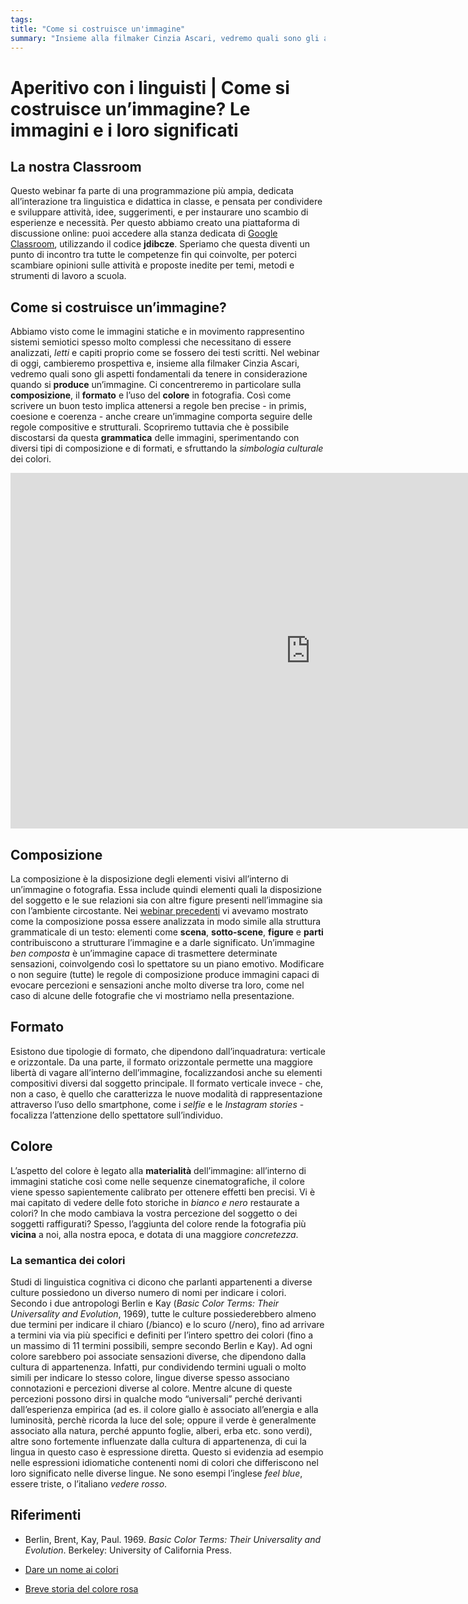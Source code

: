 ```yaml
---
tags: 
title: "Come si costruisce un'immagine"
summary: "Insieme alla filmaker Cinzia Ascari, vedremo quali sono gli aspetti fondamentali da tenere in considerazione quando si produce un’immagine. Ci concentreremo in particolare sulla composizione, il formato e l’uso del colore in fotografia. Così come scrivere un buon testo implica attenersi a regole ben precise, anche creare un’immagine comporta seguire delle regole compositive e strutturali."
---
```

# Aperitivo con i linguisti | Come si costruisce un’immagine? Le immagini e i loro significati

## La nostra Classroom
Questo webinar fa parte di una programmazione più ampia, dedicata all’interazione tra linguistica e didattica in classe, e pensata per condividere e sviluppare attività, idee, suggerimenti, e per instaurare uno scambio di esperienze e necessità. Per questo abbiamo creato una piattaforma di discussione online: puoi accedere alla stanza dedicata di <a href="https://classroom.google.com/u/0/" target="_blank">Google Classroom</a>, utilizzando il codice **jdibcze**.
Speriamo che questa diventi un punto di incontro tra tutte le competenze fin qui coinvolte, per poterci scambiare opinioni sulle attività e proposte inedite per temi, metodi e strumenti di lavoro a scuola. 

## Come si costruisce un’immagine?
Abbiamo visto come le immagini statiche e in movimento rappresentino sistemi semiotici spesso molto complessi che necessitano di essere analizzati, *letti* e capiti proprio come se fossero dei testi scritti. Nel webinar di oggi, cambieremo prospettiva e, insieme alla filmaker Cinzia Ascari, vedremo quali sono gli aspetti fondamentali da tenere in considerazione quando si **produce** un’immagine. Ci concentreremo in particolare sulla **composizione**, il **formato** e l’uso del **colore** in fotografia. Così come scrivere un buon testo implica attenersi a regole ben precise - in primis, coesione e coerenza - anche creare un’immagine comporta seguire delle regole compositive e strutturali. Scopriremo tuttavia che è possibile discostarsi da questa **grammatica** delle immagini, sperimentando con diversi tipi di composizione e di formati, e sfruttando la *simbologia culturale* dei colori.

<iframe src="https://docs.google.com/presentation/d/e/2PACX-1vT91kYg6nkTcZ3kjo60uQ_H2WxhlKgPKCH797QaSPGJRjHX8UjGbMSRCss-uxaRnKSybcNMQpYuhrxq/embed?start=false&loop=false&delayms=3000" frameborder="0" width="960" height="569" allowfullscreen="true" mozallowfullscreen="true" webkitallowfullscreen="true"></iframe>

## Composizione
La composizione è la disposizione degli elementi visivi all’interno di un’immagine o fotografia. Essa include quindi elementi quali la disposizione del soggetto e le sue relazioni sia con altre figure presenti nell’immagine sia con l’ambiente circostante. Nei <a href="https://fem-modena.github.io/Linguistica-Webinar-030620/#come-analizzare-unimmagine" rel="" target="_blank">webinar precedenti</a> vi avevamo mostrato come la composizione possa essere analizzata in modo simile alla struttura grammaticale di un testo: elementi come **scena**, **sotto-scene**, **figure** e **parti** contribuiscono a strutturare l’immagine e a darle significato. Un’immagine *ben composta* è un’immagine capace di trasmettere determinate sensazioni, coinvolgendo così lo spettatore su un piano emotivo. Modificare o non seguire (tutte) le regole di composizione produce immagini capaci di evocare percezioni e sensazioni anche molto diverse tra loro, come nel caso di alcune delle fotografie che vi mostriamo nella presentazione. 

## Formato
Esistono due tipologie di formato, che dipendono dall’inquadratura: verticale e orizzontale. Da una parte, il formato orizzontale permette una maggiore libertà di vagare all’interno dell’immagine, focalizzandosi anche su elementi compositivi diversi dal soggetto principale. Il formato verticale invece - che, non a caso, è quello che caratterizza le nuove modalità di rappresentazione attraverso l’uso dello smartphone, come i *selfie* e le *Instagram stories* - focalizza l’attenzione dello spettatore sull’individuo. 

## Colore 
L’aspetto del colore è legato alla **materialità** dell’immagine: all’interno di immagini statiche così come nelle sequenze cinematografiche, il colore viene spesso sapientemente calibrato per ottenere effetti ben precisi. Vi è mai capitato di vedere delle foto storiche in *bianco e nero* restaurate a colori? In che modo cambiava la vostra percezione del soggetto o dei soggetti raffigurati? Spesso, l’aggiunta del colore rende la fotografia più **vicina** a noi, alla nostra epoca, e dotata di una maggiore *concretezza*. 

### La semantica dei colori
Studi di linguistica cognitiva ci dicono che parlanti appartenenti a diverse culture possiedono un diverso numero di nomi per indicare i colori. Secondo i due antropologi Berlin e Kay (*Basic Color Terms: Their Universality and Evolution*, 1969), tutte le culture possiederebbero almeno due termini per indicare il chiaro (/bianco) e lo scuro (/nero), fino ad arrivare a termini via via più specifici e definiti per l’intero spettro dei colori (fino a un massimo di 11 termini possibili, sempre secondo Berlin e Kay). Ad ogni colore sarebbero poi associate sensazioni diverse, che dipendono dalla cultura di appartenenza. Infatti, pur condividendo termini uguali o molto simili per indicare lo stesso colore, lingue diverse spesso associano connotazioni e percezioni diverse al colore. Mentre alcune di queste percezioni possono dirsi in qualche modo “universali” perché derivanti dall’esperienza empirica (ad es. il colore giallo è associato all’energia e alla luminosità, perchè ricorda la luce del sole; oppure il verde è generalmente associato alla natura, perché appunto foglie, alberi, erba etc. sono verdi), altre sono fortemente influenzate dalla cultura di appartenenza, di cui la lingua in questo caso è espressione diretta. Questo si evidenzia ad esempio nelle espressioni idiomatiche contenenti nomi di colori che differiscono nel loro significato nelle diverse lingue. Ne sono esempi l’inglese *feel blue*, essere triste, o l’italiano *vedere rosso*. 



## Riferimenti
- Berlin, Brent, Kay, Paul. 1969. *Basic Color Terms: Their Universality and Evolution*. Berkeley: University of California Press. 

- <a href="https://www.iltascabile.com/scienze/dare-un-nome-ai-colori/" rel="" target="_blank">Dare un nome ai colori</a>

- <a href="https://www.ilpost.it/2013/11/19/breve-storia-del-colore-rosa/" rel="" target="_blank">Breve storia del colore rosa</a>

